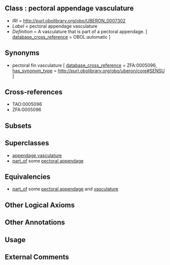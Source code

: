 
## Class : pectoral appendage vasculature

 * *IRI* = http://purl.obolibrary.org/obo/UBERON_0007302
 * *Label* = pectoral appendage vasculature
 * *Definition* = A vasculature that is part of a pectoral appendage. [ [database_cross_reference](../../ef/oboInOwl#hasDbXref.md) = OBOL:automatic ]

## Synonyms

 * pectoral fin vasculature [ [database_cross_reference](../../ef/oboInOwl#hasDbXref.md) = ZFA:0005096, [has_synonym_type](../../pe/oboInOwl#hasSynonymType.md) = http://purl.obolibrary.org/obo/uberon/core#SENSU ]

## Cross-references

 * TAO:0005096
 * ZFA:0005096

## Subsets


## Superclasses

 * [appendage vasculature](../../UBERON/04/UBERON_0007304.md)
 * [part_of](../../BFO/50/BFO_0000050.md) some [pectoral appendage](../../UBERON/10/UBERON_0004710.md)

## Equivalencies

 * [part_of](../../BFO/50/BFO_0000050.md) some [pectoral appendage](../../UBERON/10/UBERON_0004710.md) and [vasculature](../../UBERON/49/UBERON_0002049.md)

## Other Logical Axioms


## Other Annotations


## Usage


## External Comments

